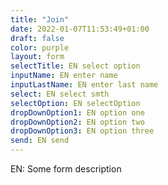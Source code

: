 ```yaml
---
title: "Join"
date: 2022-01-07T11:53:49+01:00
draft: false
color: purple
layout: form
selectTitle: EN select option
inputName: EN enter name
inputLastName: EN enter last name
select: EN select smth
selectOption: EN selectOption
dropDownOption1: EN option one
dropDownOption2: EN option two
dropDownOption3: EN option three
send: EN send
---
```


EN: Some form description
